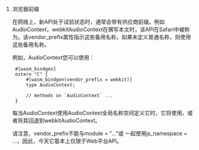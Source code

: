 1. 浏览器前缀

   在网络上，新API处于试验状态时，通常会带有供应商前缀。例如AudioContext，webkitAudioContext在撰写本文时，该API在Safari中被称为。该vendor_prefix属性指示这些备用名称，如果未定义普通名称，则使用这些备用名称。

   例如，AudioContext您可以使用：



        #[wasm_bindgen]
        extern "C" {
            #[wasm_bindgen(vendor_prefix = webkit)]
            type AudioContext;

            // methods on `AudioContext` ...
        }
   每当AudioContext使用AudioContext全局名称空间定义它时，它将使用，或者将其回退到webkitAudioContext。

   请注意，vendor_prefix不能与module = "..."或 一起使用js_namespace = ...，因此，今天它基本上仅限于Web平台API。